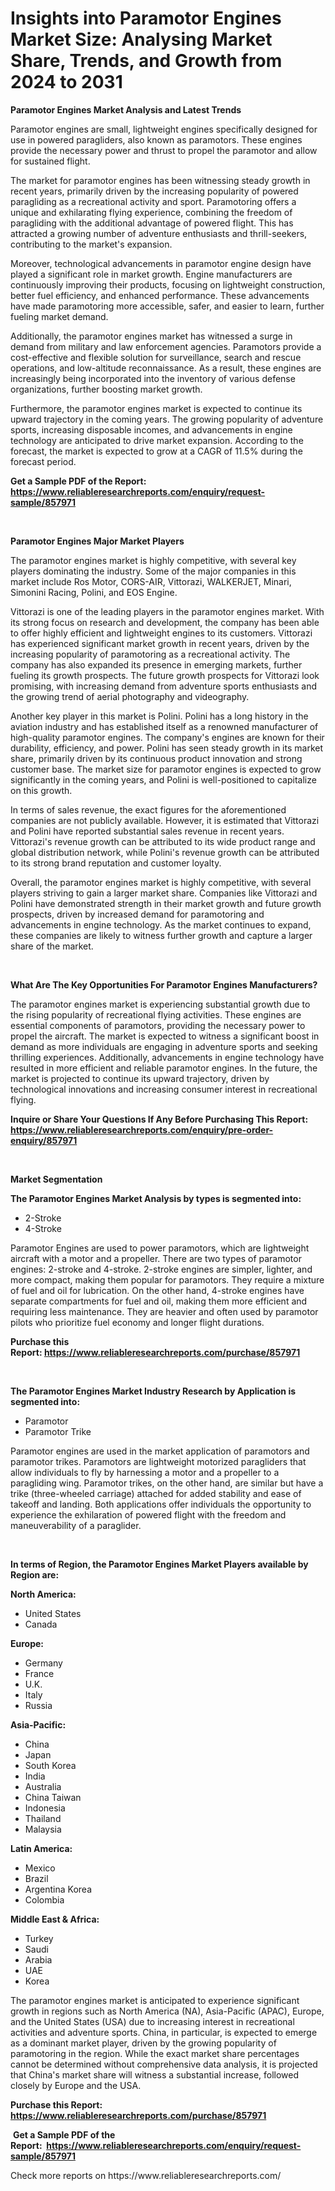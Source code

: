 <p><h1>Insights into Paramotor Engines Market Size: Analysing Market Share, Trends, and Growth from 2024 to 2031</h1></p><p><strong>Paramotor Engines Market Analysis and Latest Trends</strong></p>
<p><p>Paramotor engines are small, lightweight engines specifically designed for use in powered paragliders, also known as paramotors. These engines provide the necessary power and thrust to propel the paramotor and allow for sustained flight.</p><p>The market for paramotor engines has been witnessing steady growth in recent years, primarily driven by the increasing popularity of powered paragliding as a recreational activity and sport. Paramotoring offers a unique and exhilarating flying experience, combining the freedom of paragliding with the additional advantage of powered flight. This has attracted a growing number of adventure enthusiasts and thrill-seekers, contributing to the market's expansion.</p><p>Moreover, technological advancements in paramotor engine design have played a significant role in market growth. Engine manufacturers are continuously improving their products, focusing on lightweight construction, better fuel efficiency, and enhanced performance. These advancements have made paramotoring more accessible, safer, and easier to learn, further fueling market demand.</p><p>Additionally, the paramotor engines market has witnessed a surge in demand from military and law enforcement agencies. Paramotors provide a cost-effective and flexible solution for surveillance, search and rescue operations, and low-altitude reconnaissance. As a result, these engines are increasingly being incorporated into the inventory of various defense organizations, further boosting market growth.</p><p>Furthermore, the paramotor engines market is expected to continue its upward trajectory in the coming years. The growing popularity of adventure sports, increasing disposable incomes, and advancements in engine technology are anticipated to drive market expansion. According to the forecast, the market is expected to grow at a CAGR of 11.5% during the forecast period.</p></p>
<p><strong>Get a Sample PDF of the Report:&nbsp; <a href="https://www.reliableresearchreports.com/enquiry/request-sample/857971">https://www.reliableresearchreports.com/enquiry/request-sample/857971</a></strong></p>
<p>&nbsp;</p>
<p><strong>Paramotor Engines Major Market Players</strong></p>
<p><p>The paramotor engines market is highly competitive, with several key players dominating the industry. Some of the major companies in this market include Ros Motor, CORS-AIR, Vittorazi, WALKERJET, Minari, Simonini Racing, Polini, and EOS Engine.</p><p>Vittorazi is one of the leading players in the paramotor engines market. With its strong focus on research and development, the company has been able to offer highly efficient and lightweight engines to its customers. Vittorazi has experienced significant market growth in recent years, driven by the increasing popularity of paramotoring as a recreational activity. The company has also expanded its presence in emerging markets, further fueling its growth prospects. The future growth prospects for Vittorazi look promising, with increasing demand from adventure sports enthusiasts and the growing trend of aerial photography and videography.</p><p>Another key player in this market is Polini. Polini has a long history in the aviation industry and has established itself as a renowned manufacturer of high-quality paramotor engines. The company's engines are known for their durability, efficiency, and power. Polini has seen steady growth in its market share, primarily driven by its continuous product innovation and strong customer base. The market size for paramotor engines is expected to grow significantly in the coming years, and Polini is well-positioned to capitalize on this growth.</p><p>In terms of sales revenue, the exact figures for the aforementioned companies are not publicly available. However, it is estimated that Vittorazi and Polini have reported substantial sales revenue in recent years. Vittorazi's revenue growth can be attributed to its wide product range and global distribution network, while Polini's revenue growth can be attributed to its strong brand reputation and customer loyalty.</p><p>Overall, the paramotor engines market is highly competitive, with several players striving to gain a larger market share. Companies like Vittorazi and Polini have demonstrated strength in their market growth and future growth prospects, driven by increased demand for paramotoring and advancements in engine technology. As the market continues to expand, these companies are likely to witness further growth and capture a larger share of the market.</p></p>
<p>&nbsp;</p>
<p><strong>What Are The Key Opportunities For Paramotor Engines Manufacturers?</strong></p>
<p><p>The paramotor engines market is experiencing substantial growth due to the rising popularity of recreational flying activities. These engines are essential components of paramotors, providing the necessary power to propel the aircraft. The market is expected to witness a significant boost in demand as more individuals are engaging in adventure sports and seeking thrilling experiences. Additionally, advancements in engine technology have resulted in more efficient and reliable paramotor engines. In the future, the market is projected to continue its upward trajectory, driven by technological innovations and increasing consumer interest in recreational flying.</p></p>
<p><strong>Inquire or Share Your Questions If Any Before Purchasing This Report: <a href="https://www.reliableresearchreports.com/enquiry/pre-order-enquiry/857971">https://www.reliableresearchreports.com/enquiry/pre-order-enquiry/857971</a></strong></p>
<p>&nbsp;</p>
<p><strong>Market Segmentation</strong></p>
<p><strong>The Paramotor Engines Market Analysis by types is segmented into:</strong></p>
<p><ul><li>2-Stroke</li><li>4-Stroke</li></ul></p>
<p><p>Paramotor Engines are used to power paramotors, which are lightweight aircraft with a motor and a propeller. There are two types of paramotor engines: 2-stroke and 4-stroke. 2-stroke engines are simpler, lighter, and more compact, making them popular for paramotors. They require a mixture of fuel and oil for lubrication. On the other hand, 4-stroke engines have separate compartments for fuel and oil, making them more efficient and requiring less maintenance. They are heavier and often used by paramotor pilots who prioritize fuel economy and longer flight durations.</p></p>
<p><strong>Purchase this Report:&nbsp;<a href="https://www.reliableresearchreports.com/purchase/857971">https://www.reliableresearchreports.com/purchase/857971</a></strong></p>
<p>&nbsp;</p>
<p><strong>The Paramotor Engines Market Industry Research by Application is segmented into:</strong></p>
<p><ul><li>Paramotor</li><li>Paramotor Trike</li></ul></p>
<p><p>Paramotor engines are used in the market application of paramotors and paramotor trikes. Paramotors are lightweight motorized paragliders that allow individuals to fly by harnessing a motor and a propeller to a paragliding wing. Paramotor trikes, on the other hand, are similar but have a trike (three-wheeled carriage) attached for added stability and ease of takeoff and landing. Both applications offer individuals the opportunity to experience the exhilaration of powered flight with the freedom and maneuverability of a paraglider.</p></p>
<p>&nbsp;</p>
<p><strong>In terms of Region, the Paramotor Engines Market Players available by Region are:</strong></p>
<p>
    <p> <strong> North America: </strong>
        <ul>
            <li>United States</li>
            <li>Canada</li>
        </ul>
        </p> 
    <p> <strong> Europe: </strong>
        <ul>
            <li>Germany</li>
            <li>France</li>
            <li>U.K.</li>
            <li>Italy</li>
            <li>Russia</li>
        </ul>
        </p> 
    <p> <strong> Asia-Pacific: </strong>
        <ul>
            <li>China</li>
            <li>Japan</li>
            <li>South Korea</li>
            <li>India</li>
            <li>Australia</li>
            <li>China Taiwan</li>
            <li>Indonesia</li>
            <li>Thailand</li>
            <li>Malaysia</li>
        </ul>
        </p> 
    <p> <strong> Latin America: </strong>
        <ul>
            <li>Mexico</li>
            <li>Brazil</li>
            <li>Argentina Korea</li>
            <li>Colombia</li>
        </ul>
        </p> 
    <p> <strong> Middle East & Africa: </strong>
        <ul>
            <li>Turkey</li>
            <li>Saudi</li>
            <li>Arabia</li>
            <li>UAE</li>
            <li>Korea</li>
        </ul>
    </p>
    </p>
<p><p>The paramotor engines market is anticipated to experience significant growth in regions such as North America (NA), Asia-Pacific (APAC), Europe, and the United States (USA) due to increasing interest in recreational activities and adventure sports. China, in particular, is expected to emerge as a dominant market player, driven by the growing popularity of paramotoring in the region. While the exact market share percentages cannot be determined without comprehensive data analysis, it is projected that China's market share will witness a substantial increase, followed closely by Europe and the USA.</p></p>
<p><strong>Purchase this Report: <a href="https://www.reliableresearchreports.com/purchase/857971">https://www.reliableresearchreports.com/purchase/857971</a></strong></p>
<p>&nbsp;<strong>Get a Sample PDF of the Report:&nbsp;&nbsp;<a href="https://www.reliableresearchreports.com/enquiry/request-sample/857971">https://www.reliableresearchreports.com/enquiry/request-sample/857971</a></strong></p>
<p><strong></strong></p>
<p>Check more reports on https://www.reliableresearchreports.com/</p>